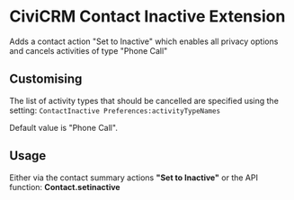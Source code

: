 # CiviCRM Contact Inactive Extension

Adds a contact action "Set to Inactive" which enables all privacy options and cancels activities of type "Phone Call"

## Customising
The list of activity types that should be cancelled are specified using the setting: 
```ContactInactive Preferences:activityTypeNames```

Default value is "Phone Call".

## Usage
Either via the contact summary actions **"Set to Inactive"** or the API function: **Contact.setinactive**
